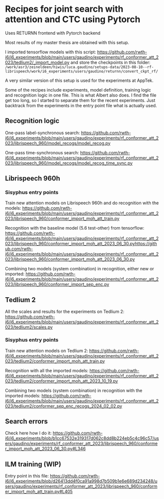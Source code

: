# Recipes for joint search with attention and CTC using Pytorch

Uses RETURNN frontend with Pytorch backend

Most results of my master thesis are obtained with this setup.

I imported tensorflow models with this script: 
https://github.com/rwth-i6/i6_experiments/blob/main/users/gaudino/experiments/rf_conformer_att_2023/tedlium2/_import_model.py
and store the checkpoints in this folder: 
`/work/asr3/zeineldeen/hiwis/luca.gaudino/setups-data/2023-08-10--rf-librispeech/work/i6_experiments/users/gaudino/returnn/convert_ckpt_rf/`

A very similar version of this setup is used for the experiments at AppTek.

Some of the recipes include experiments, model definition, training logic and recognition logic in one file.
This is what Albert also does. I find the file get too long, so I started to separate them for the recent experiments.
Just backtrack from the experiments in the entry point file what is actually used.

## Recognition logic

One-pass label-synchronous search: 
https://github.com/rwth-i6/i6_experiments/blob/main/users/gaudino/experiments/rf_conformer_att_2023/librispeech_960/model_recogs/model_recog.py

One-pass time-synchronous search: 
https://github.com/rwth-i6/i6_experiments/blob/main/users/gaudino/experiments/rf_conformer_att_2023/librispeech_960/model_recogs/model_recog_time_sync.py

## Librispeech 960h

### Sisyphus entry points

Train new attention models on Librispeech 960h and do recognition with the models:
https://github.com/rwth-i6/i6_experiments/blob/main/users/gaudino/experiments/rf_conformer_att_2023/librispeech_960/conformer_import_moh_att_train.py

Recognition with the baseline model (5.6 test-other) from tensorflow:
https://github.com/rwth-i6/i6_experiments/blob/main/users/gaudino/experiments/rf_conformer_att_2023/librispeech_960/conformer_import_moh_att_2023_06_30.pyhttps://github.com/rwth-i6/i6_experiments/blob/main/users/gaudino/experiments/rf_conformer_att_2023/librispeech_960/conformer_import_moh_att_2023_06_30.py

Combining two models (system combination) in recognition, either new or imported:
https://github.com/rwth-i6/i6_experiments/blob/main/users/gaudino/experiments/rf_conformer_att_2023/librispeech_960/conformer_import_sep_enc.py

## Tedlium 2

All the scales and results for the experiments on Tedlium 2: 
https://github.com/rwth-i6/i6_experiments/blob/main/users/gaudino/experiments/rf_conformer_att_2023/tedlium2/scales.py

### Sisyphus entry points

Train new attention models on Tedlium 2:
https://github.com/rwth-i6/i6_experiments/blob/main/users/gaudino/experiments/rf_conformer_att_2023/tedlium2/conformer_import_moh_att_train.py

Recognition with all the imported models:
https://github.com/rwth-i6/i6_experiments/blob/main/users/gaudino/experiments/rf_conformer_att_2023/tedlium2/conformer_import_moh_att_2023_10_19.py

Combining two models (system combination) in recognition with the imported models:
https://github.com/rwth-i6/i6_experiments/blob/main/users/gaudino/experiments/rf_conformer_att_2023/tedlium2/conformer_sep_enc_recogs_2024_02_02.py


## Search errors

Check here how I do it:
https://github.com/rwth-i6/i6_experiments/blob/b1cc67532e319317d062c8dd8b224eb5c4c96c57/users/gaudino/experiments/rf_conformer_att_2023/librispeech_960/conformer_import_moh_att_2023_06_30.py#L346


## ILM training (WIP)

Entry point in this file: 
https://github.com/rwth-i6/i6_experiments/blob/d26413dd4f0ca91a998d7b509b1e6e689d234248/users/gaudino/experiments/rf_conformer_att_2023/librispeech_960/conformer_import_moh_att_train.py#L405





